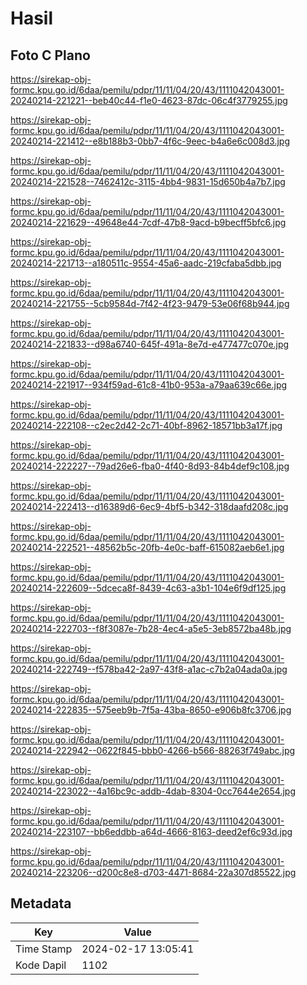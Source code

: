 # Hasil

## Foto C Plano

https://sirekap-obj-formc.kpu.go.id/6daa/pemilu/pdpr/11/11/04/20/43/1111042043001-20240214-221221--beb40c44-f1e0-4623-87dc-06c4f3779255.jpg

https://sirekap-obj-formc.kpu.go.id/6daa/pemilu/pdpr/11/11/04/20/43/1111042043001-20240214-221412--e8b188b3-0bb7-4f6c-9eec-b4a6e6c008d3.jpg

https://sirekap-obj-formc.kpu.go.id/6daa/pemilu/pdpr/11/11/04/20/43/1111042043001-20240214-221528--7462412c-3115-4bb4-9831-15d650b4a7b7.jpg

https://sirekap-obj-formc.kpu.go.id/6daa/pemilu/pdpr/11/11/04/20/43/1111042043001-20240214-221629--49648e44-7cdf-47b8-9acd-b9becff5bfc6.jpg

https://sirekap-obj-formc.kpu.go.id/6daa/pemilu/pdpr/11/11/04/20/43/1111042043001-20240214-221713--a180511c-9554-45a6-aadc-219cfaba5dbb.jpg

https://sirekap-obj-formc.kpu.go.id/6daa/pemilu/pdpr/11/11/04/20/43/1111042043001-20240214-221755--5cb9584d-7f42-4f23-9479-53e06f68b944.jpg

https://sirekap-obj-formc.kpu.go.id/6daa/pemilu/pdpr/11/11/04/20/43/1111042043001-20240214-221833--d98a6740-645f-491a-8e7d-e477477c070e.jpg

https://sirekap-obj-formc.kpu.go.id/6daa/pemilu/pdpr/11/11/04/20/43/1111042043001-20240214-221917--934f59ad-61c8-41b0-953a-a79aa639c66e.jpg

https://sirekap-obj-formc.kpu.go.id/6daa/pemilu/pdpr/11/11/04/20/43/1111042043001-20240214-222108--c2ec2d42-2c71-40bf-8962-18571bb3a17f.jpg

https://sirekap-obj-formc.kpu.go.id/6daa/pemilu/pdpr/11/11/04/20/43/1111042043001-20240214-222227--79ad26e6-fba0-4f40-8d93-84b4def9c108.jpg

https://sirekap-obj-formc.kpu.go.id/6daa/pemilu/pdpr/11/11/04/20/43/1111042043001-20240214-222413--d16389d6-6ec9-4bf5-b342-318daafd208c.jpg

https://sirekap-obj-formc.kpu.go.id/6daa/pemilu/pdpr/11/11/04/20/43/1111042043001-20240214-222521--48562b5c-20fb-4e0c-baff-615082aeb6e1.jpg

https://sirekap-obj-formc.kpu.go.id/6daa/pemilu/pdpr/11/11/04/20/43/1111042043001-20240214-222609--5dceca8f-8439-4c63-a3b1-104e6f9df125.jpg

https://sirekap-obj-formc.kpu.go.id/6daa/pemilu/pdpr/11/11/04/20/43/1111042043001-20240214-222703--f8f3087e-7b28-4ec4-a5e5-3eb8572ba48b.jpg

https://sirekap-obj-formc.kpu.go.id/6daa/pemilu/pdpr/11/11/04/20/43/1111042043001-20240214-222749--f578ba42-2a97-43f8-a1ac-c7b2a04ada0a.jpg

https://sirekap-obj-formc.kpu.go.id/6daa/pemilu/pdpr/11/11/04/20/43/1111042043001-20240214-222835--575eeb9b-7f5a-43ba-8650-e906b8fc3706.jpg

https://sirekap-obj-formc.kpu.go.id/6daa/pemilu/pdpr/11/11/04/20/43/1111042043001-20240214-222942--0622f845-bbb0-4266-b566-88263f749abc.jpg

https://sirekap-obj-formc.kpu.go.id/6daa/pemilu/pdpr/11/11/04/20/43/1111042043001-20240214-223022--4a16bc9c-addb-4dab-8304-0cc7644e2654.jpg

https://sirekap-obj-formc.kpu.go.id/6daa/pemilu/pdpr/11/11/04/20/43/1111042043001-20240214-223107--bb6eddbb-a64d-4666-8163-deed2ef6c93d.jpg

https://sirekap-obj-formc.kpu.go.id/6daa/pemilu/pdpr/11/11/04/20/43/1111042043001-20240214-223206--d200c8e8-d703-4471-8684-22a307d85522.jpg


## Metadata

| Key        | Value               |
| ---------- | ------------------- |
| Time Stamp | 2024-02-17 13:05:41 |
| Kode Dapil | 1102                |




